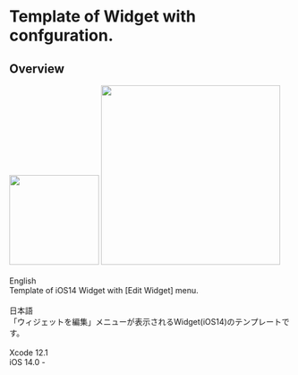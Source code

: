 # Template of Widget with confguration.

## Overview
<img src="https://dl.dropboxusercontent.com/s/mbl8h1ktj5s877b/L01.png" width="160">
<img src="https://dl.dropboxusercontent.com/s/2kc5ul96gt02gev/L02.png" width="320"></br>
</br>
English</br>
Template of iOS14 Widget with [Edit Widget] menu. </br>
</br>
日本語</br>
「ウィジェットを編集」メニューが表示されるWidget(iOS14)のテンプレートです。</br>
</br>
Xcode 12.1</br>
iOS 14.0 - 
